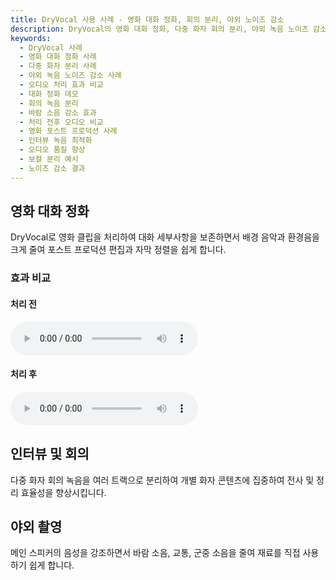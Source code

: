 ```yaml
---
title: DryVocal 사용 사례 - 영화 대화 정화, 회의 분리, 야외 노이즈 감소
description: DryVocal의 영화 대화 정화, 다중 화자 회의 분리, 야외 녹음 노이즈 감소에서의 실제 응용 사례를 탐색하세요. 처리 전후의 상당한 품질 향상을 보여주는 오디오 비교 데모를 포함합니다.
keywords:
  - DryVocal 사례
  - 영화 대화 정화 사례
  - 다중 화자 분리 사례
  - 야외 녹음 노이즈 감소 사례
  - 오디오 처리 효과 비교
  - 대화 정화 데모
  - 회의 녹음 분리
  - 바람 소음 감소 효과
  - 처리 전후 오디오 비교
  - 영화 포스트 프로덕션 사례
  - 인터뷰 녹음 최적화
  - 오디오 품질 향상
  - 보컬 분리 예시
  - 노이즈 감소 결과
---
```


## 영화 대화 정화

DryVocal로 영화 클립을 처리하여 대화 세부사항을 보존하면서 배경 음악과 환경음을 크게 줄여 포스트 프로덕션 편집과 자막 정렬을 쉽게 합니다.

### 효과 비교

<div style={{display: 'flex', gap: '20px', marginTop: '20px', flexWrap: 'wrap'}}>
  <div style={{flex: '1', minWidth: '300px'}}>
    <h4>처리 전</h4>
    <audio controls style={{width: '100%'}}>
      <source src="/img/demo_before.mp3" type="audio/mpeg" />
      브라우저에서 오디오 재생을 지원하지 않습니다.
    </audio>
  </div>
  <div style={{flex: '1', minWidth: '300px'}}>
    <h4>처리 후</h4>
    <audio controls style={{width: '100%'}}>
      <source src="/img/demo_after.mp3" type="audio/mpeg" />
      브라우저에서 오디오 재생을 지원하지 않습니다.
    </audio>
  </div>
</div>

## 인터뷰 및 회의

다중 화자 회의 녹음을 여러 트랙으로 분리하여 개별 화자 콘텐츠에 집중하여 전사 및 정리 효율성을 향상시킵니다.

## 야외 촬영

메인 스피커의 음성을 강조하면서 바람 소음, 교통, 군중 소음을 줄여 재료를 직접 사용하기 쉽게 합니다.
